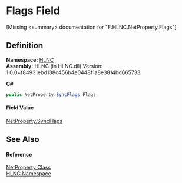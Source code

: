 # Flags Field


\[Missing &lt;summary&gt; documentation for "F:HLNC.NetProperty.Flags"\]



## Definition
**Namespace:** <a href="N_HLNC">HLNC</a>  
**Assembly:** HLNC (in HLNC.dll) Version: 1.0.0+f84931ebd138c456b4e0448f1a8e3814bd665733

**C#**
``` C#
public NetProperty.SyncFlags Flags
```



#### Field Value
<a href="T_HLNC_NetProperty_SyncFlags">NetProperty.SyncFlags</a>

## See Also


#### Reference
<a href="T_HLNC_NetProperty">NetProperty Class</a>  
<a href="N_HLNC">HLNC Namespace</a>  
